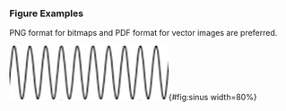 ### Figure Examples

PNG format for bitmaps and PDF format for vector images are preferred.

![Sinusoid in time domain](assets/sinus.png){#fig:sinus width=80%}